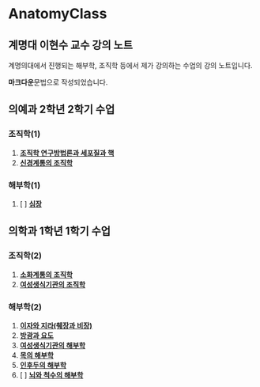 # AnatomyClass

## 계명대 이현수 교수 강의 노트

계명의대에서 진행되는 해부학, 조직학 등에서 제가 강의하는 수업의 강의 노트입니다.

**마크다운**문법으로 작성되었습니다.

## 의예과 2학년 2학기 수업

### 조직학(1)

1. [**조직학 연구방법론과 세포질과 핵**](/histology_intro.md)
1. [**신경계통의 조직학**](/neuro_hist.md)

### 해부학(1)

1. [ ] [**심장**](/heart_anato.md)

## 의학과 1학년 1학기 수업

### 조직학(2)

1. [**소화계통의 조직학**](/GI_hist.md)
1. [**여성생식기관의 조직학**](/fege_hist.md)

### 해부학(2)

1. [**이자와 지라(췌장과 비장)**](/pan_anato.md)
1. [**방광과 요도**](/uro_anato.md)
1. [**여성생식기관의 해부학**](/fege_anato.md)
1. [**목의 해부학**](/neck_anato.md)
1. [**인후두의 해부학**](/lary_anato.md)
1. [ ] [**뇌와 척수의 해부학**](/neuro_anato.md)
